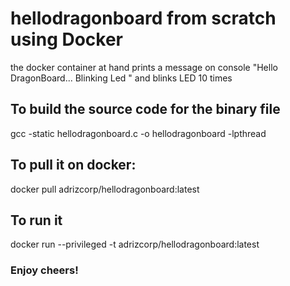 # hellodragonboard from scratch using Docker

the docker container at hand prints a message on console
"Hello DragonBoard... Blinking Led "
and blinks LED 10 times

## To build the source code for the binary file
gcc -static hellodragonboard.c -o hellodragonboard -lpthread

## To pull it on docker:

docker pull adrizcorp/hellodragonboard:latest

## To run it

docker run --privileged -t adrizcorp/hellodragonboard:latest

### Enjoy cheers!



